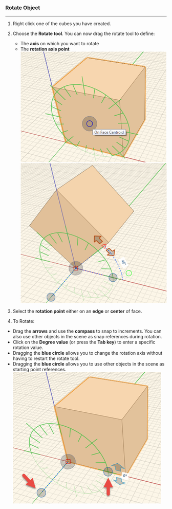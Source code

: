 ### Rotate Object
---
1. Right click one of the cubes you have created.

2. Choose the **Rotate tool**. You can now drag the rotate tool to
define:
	- The **axis** on which you want to rotate
	- The **rotation axis point** 
    ![](./images/06a5244e-0845-4199-bd4a-8f1456b55f76.png)
    ![](./images/5b1aa70c-05e1-4e96-b152-48dfe6f858c7.png)

3. Select the **rotation point** either on an **edge** or
**center** of face.
4. To Rotate:
 - Drag the **arrows** and use the **compass** to snap to increments. You can also use other objects in the scene as snap references during rotation.
 - Click on the **Degree value** (or press the **Tab key**) to enter a specific rotation value. 
 - Dragging the **blue circle** allows you to change the rotation axis without having to restart the rotate tool.
 - Dragging the **blue circle** allows you to use other objects in the scene as starting point references.
    ![](./images/0b8847f4-e2c5-4686-a714-9f7a71fdfee1.png)
